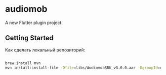# audiomob

A new Flutter plugin project.

## Getting Started

Как сделать локальный репозиторий:

```zsh

brew install mvn
mvn install:install-file -Dfile=libs/AudiomobSDK_v3.0.0.aar -DgroupId=com.wromance -DartifactId=audiomob-sdk -Dversion=3.0.0 -Dpackaging=aar -DgeneratePom=true

```
